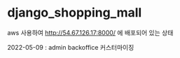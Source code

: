# django_shopping_mall

aws 사용하여 http://54.67.126.17:8000/ 에 배포되어 있는 상태  

2022-05-09 : admin backoffice 커스터마이징 
